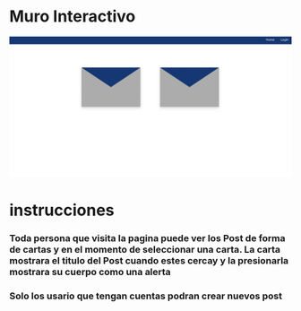 # Muro Interactivo

![Mi captura de pantalla](foto.png)

# instrucciones

### Toda persona que visita la pagina puede ver los Post de forma de cartas y en el momento de seleccionar una carta. La carta mostrara el titulo del Post cuando estes cercay y la presionarla mostrara su cuerpo como una alerta

### Solo los usario que tengan cuentas podran crear nuevos post
